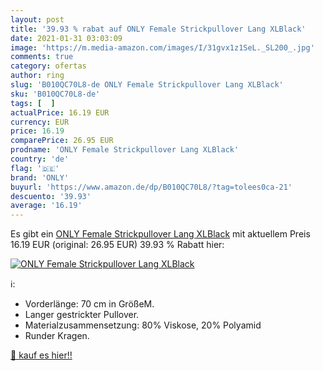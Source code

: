 ```yaml
---
layout: post
title: '39.93 % rabat auf ONLY Female Strickpullover Lang XLBlack'
date: 2021-01-31 03:03:09
image: 'https://m.media-amazon.com/images/I/31gvx1z1SeL._SL200_.jpg'
comments: true
category: ofertas
author: ring
slug: 'B010QC70L8-de ONLY Female Strickpullover Lang XLBlack'
sku: 'B010QC70L8-de'
tags: [  ]
actualPrice: 16.19 EUR
currency: EUR
price: 16.19
comparePrice: 26.95 EUR
prodname: 'ONLY Female Strickpullover Lang XLBlack'
country: 'de'
flag: '🇩🇪'
brand: 'ONLY'
buyurl: 'https://www.amazon.de/dp/B010QC70L8/?tag=tolees0ca-21'
descuento: '39.93'
average: '16.19'
---
```


Es gibt ein [ONLY Female Strickpullover Lang XLBlack](https://www.amazon.de/dp/B010QC70L8/?tag=tolees0ca-21) mit aktuellem Preis 16.19 EUR (original: 26.95 EUR) 39.93 % Rabatt hier:

[![ONLY Female Strickpullover Lang XLBlack](https://m.media-amazon.com/images/I/31gvx1z1SeL._SL200_.jpg)](https://www.amazon.de/dp/B010QC70L8/?tag=tolees0ca-21)

ℹ️:

- Vorderlänge: 70 cm in GrößeM.
- Langer gestrickter Pullover.
- Materialzusammensetzung: 80% Viskose, 20% Polyamid
- Runder Kragen.

[🛒 kauf es hier!!](https://www.amazon.de/dp/B010QC70L8/?tag=tolees0ca-21)
